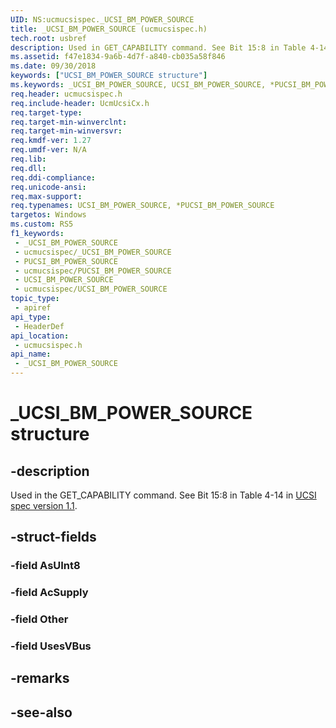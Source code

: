```yaml
---
UID: NS:ucmucsispec._UCSI_BM_POWER_SOURCE
title: _UCSI_BM_POWER_SOURCE (ucmucsispec.h)
tech.root: usbref
description: Used in GET_CAPABILITY command. See Bit 15:8 in Table 4-14.
ms.assetid: f47e1834-9a6b-4d7f-a840-cb035a58f846
ms.date: 09/30/2018
keywords: ["UCSI_BM_POWER_SOURCE structure"]
ms.keywords: _UCSI_BM_POWER_SOURCE, UCSI_BM_POWER_SOURCE, *PUCSI_BM_POWER_SOURCE,
req.header: ucmucsispec.h
req.include-header: UcmUcsiCx.h
req.target-type: 
req.target-min-winverclnt: 
req.target-min-winversvr: 
req.kmdf-ver: 1.27
req.umdf-ver: N/A
req.lib: 
req.dll: 
req.ddi-compliance: 
req.unicode-ansi: 
req.max-support: 
req.typenames: UCSI_BM_POWER_SOURCE, *PUCSI_BM_POWER_SOURCE
targetos: Windows
ms.custom: RS5
f1_keywords:
 - _UCSI_BM_POWER_SOURCE
 - ucmucsispec/_UCSI_BM_POWER_SOURCE
 - PUCSI_BM_POWER_SOURCE
 - ucmucsispec/PUCSI_BM_POWER_SOURCE
 - UCSI_BM_POWER_SOURCE
 - ucmucsispec/UCSI_BM_POWER_SOURCE
topic_type:
 - apiref
api_type:
 - HeaderDef
api_location:
 - ucmucsispec.h
api_name:
 - _UCSI_BM_POWER_SOURCE
---
```


# _UCSI_BM_POWER_SOURCE structure


## -description

Used in the GET_CAPABILITY command. See Bit 15:8 in Table 4-14 in [UCSI spec version 1.1](https://www.intel.com/content/dam/www/public/us/en/documents/technical-specifications/usb-type-c-ucsi-spec.pdf).

## -struct-fields

### -field AsUInt8

### -field AcSupply

### -field Other

### -field UsesVBus

## -remarks

## -see-also

